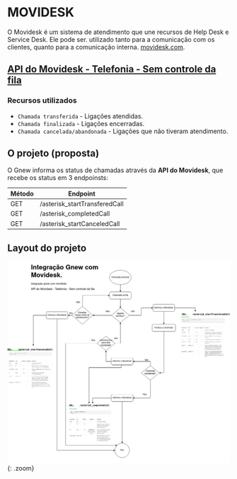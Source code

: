 # MOVIDESK
O Movidesk é um sistema de atendimento que une recursos de Help Desk e Service Desk. Ele pode ser. utilizado tanto para a comunicação com os clientes, quanto para a comunicação interna. [movidesk.com](https://www.movidesk.com/).


## [API do Movidesk - Telefonia - Sem controle da fila](https://atendimento.movidesk.com/kb/article/32178/api-do-movidesk-telefonia-sem-controle-da-fila?menuId=22479-61185-32178&ticketId=&q=)

### Recursos utilizados
* `Chamada transferida` - Ligações atendidas.
* `Chamada finalizada` - Ligações encerradas.
* `Chamada cancelada/abandonada` - Ligações que não tiveram atendimento.

## O projeto (proposta)
O Gnew informa os status de chamadas através da **API do Movidesk**, que recebe os status em 3 endpoinsts:

| Método  | Endpoint  |
| ------------ | ------------ |
| GET  |  /asterisk_startTransferedCall |
| GET  | /asterisk_completedCall  |
| GET  | /asterisk_startCanceledCall  |

## Layout do projeto
![Imagem gnew](../../../assets/imagens/integracoes/movidesk/Fluxo.png){: .zoom}
